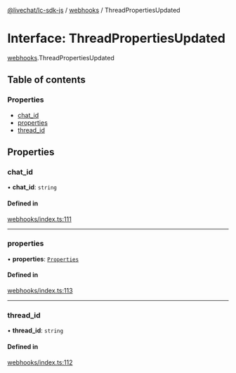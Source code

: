 [@livechat/lc-sdk-js](../README.md) / [webhooks](../modules/webhooks.md) / ThreadPropertiesUpdated

# Interface: ThreadPropertiesUpdated

[webhooks](../modules/webhooks.md).ThreadPropertiesUpdated

## Table of contents

### Properties

- [chat\_id](webhooks.ThreadPropertiesUpdated.md#chat_id)
- [properties](webhooks.ThreadPropertiesUpdated.md#properties)
- [thread\_id](webhooks.ThreadPropertiesUpdated.md#thread_id)

## Properties

### chat\_id

• **chat\_id**: `string`

#### Defined in

[webhooks/index.ts:111](https://github.com/livechat/lc-sdk-js/blob/4da1eb6/src/webhooks/index.ts#L111)

___

### properties

• **properties**: [`Properties`](objects.Properties.md)

#### Defined in

[webhooks/index.ts:113](https://github.com/livechat/lc-sdk-js/blob/4da1eb6/src/webhooks/index.ts#L113)

___

### thread\_id

• **thread\_id**: `string`

#### Defined in

[webhooks/index.ts:112](https://github.com/livechat/lc-sdk-js/blob/4da1eb6/src/webhooks/index.ts#L112)
